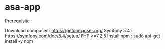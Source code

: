 # asa-app

Prerequisite

Download composer : https://getcomposer.org/
Symfony 5.4 : https://symfony.com/doc/5.4/setup/
PHP >=7.2.5
Install npm :  sudo apt-get install -y npm

